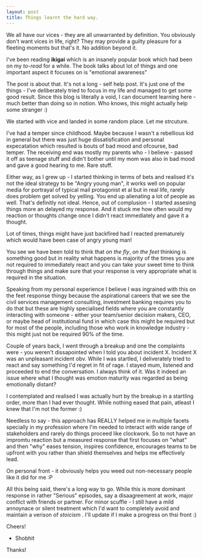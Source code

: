 ```yaml
---
layout: post
title: Things learnt the hard way.
---
```


We all have our vices - they are all unwarranted by definition. You obviously don't want vices in life, right? They may provide a guilty pleasure for a fleeting moments but that's it. No addition beyond it.

I've been reading <strong>ikigai</strong> which is an insanely popular book which had been on my <em>to-read</em> for a while. The book talks about lot of things and one important aspect it focuses on is "emotional awareness"

The post is about that. It's not a long - self help post. It's just one of the things - I've deliberately tried to focus in my life and managed to get some good result. Since this blog is literally a void, I can document learning here - much better than doing so in notion. Who knows, this might actually help some stranger :)

We started with vice and landed in some random place. Let me strcuture.

I've had a temper since childhood. Maybe because I wasn't a rebellious kid in general but there was just huge dissatisfication and personal expecatation which resulted is bouts of bad mood and ofcourse, bad temper. The receiving end was mostly my parents who - I believe - passed it off as teenage stuff and didn't bother until my mom was also in bad mood and gave a good hearing to me. Rare stuff.

Either way, as I grew up - I started thinking in terms of bets and realised it's not the ideal strategy to be "Angry young man", it works well on popular media for portrayal of typical mail protagonist et al but in real life, rarely does problem get solved by yelling. You end up alienating a lot of people as well. That's definitly not ideal.
Hence, out of complusion - I started assesing things more an delayed my response. And it stuck me how often would my reaction or thoughts change once I didn't react immediately and gave it a thought.

Lot of times, things might have just backfired had I reacted prematurely which would have been case of angry young man!

You see we have been told to think that <em>on the fly</em>, <em>on the feet</em> thinking is something good but in reality what happens is majority of the times you are not required to immediately react and you can take your sweet time to think through things and make sure that your  response is very appropriate what is required in the situation. 

Speaking from my personal experience I believe I was ingrained with this on the feet response thingy because the aspirational careers that we see the civil services management consulting, investment banking requires you to do that but these are highly specialised fields where you are constantly interacting with someone - either your team/senior decision makers,  CEO, or maybe head of institutional fund in which case this might be required but for most of the people, including those who work in knowledge industry - this might just not be required 90% of the time.

Couple of years back, I went through a breakup and one the complaints were - you weren't dissapointed when I told you about incident X. Incident X was an unpleasant incident obv. While I was startled, I deliverately tried to react and say something I'd regret in fit of rage. I stayed mum, listened and proceeded to end the conversation. I always think of it. Was it indeed an issue where what I thought was emotion maturity was regarded as being emotionally distant? 

I contemplated and realised I was actually hurt by the breakup in a startling order, more than I had ever thought. While nothing eased that pain, atleast I knew that I'm not the former :)  

Needless to say - this approach has REALLY helped me in multiple facets specially in my profession where I'm needed to interact with wide range of stakeholders and rarely do things proceed like clockwork. So to not have an impromtu reaction but a measured response that first focuses on "what" and then "why" eases tension, inspires confidence, encourages teams to be upfront with you rather than shield themselves and helps me effectively lead. 

On personal front - it obviously helps you weed out non-necessary people like it did for me :P

All this being said, there's a long way to go. While this is more dominant response in rather "Serious" episodes, say a disaagreement at work, major conflict with friends or partner. For minor scuffle - I still have a mild annoynace or silent treatment which I'd want to completely avoid and maintain a verison of <em> stoicism </em>. I'll update if I make a progress on thsi front :)

Cheers!
- Shobhit




Thanks!
